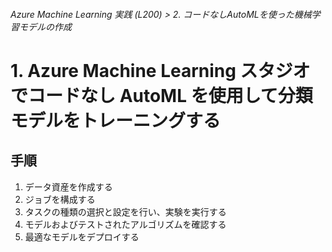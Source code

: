 ###### Azure Machine Learning 実践 (L200) > 2. コードなしAutoMLを使った機械学習モデルの作成

# 1. Azure Machine Learning スタジオでコードなし AutoML を使用して分類モデルをトレーニングする

## 手順

1. データ資産を作成する
2. ジョブを構成する
3. タスクの種類の選択と設定を行い、実験を実行する
4. モデルおよびテストされたアルゴリズムを確認する
5. 最適なモデルをデプロイする

